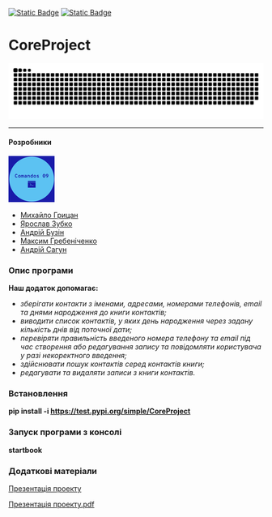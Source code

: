 [![Static Badge](https://img.shields.io/badge/CoreProject%20-%20v.0.0.3%20-%20green)](https://github.com/HMixany/CoreProject)
[![Static Badge](https://img.shields.io/badge/license%20-%20GPL--3.0%20-%20blue)](https://github.com/HMixany/CoreProject/blob/master/Licence.txt)


# CoreProject

<picture>
  <source media="(prefers-color-scheme: dark)" srcset="github-snake-dark.svg" />
  <source media="(prefers-color-scheme: light)" srcset="github-snake.svg" />
  <img alt="github-snake" src="https://raw.githubusercontent.com/Platane/snk/output/github-contribution-grid-snake.svg" />
</picture>

***
#### Розробники
[![Comandos09](pictures/Comandos09_91px.png)](pictures/Comandos09_365px.png)

- [Михайло Грицан](https://github.com/HMixany)
- [Ярослав Зубко](https://github.com/Scriptur)
- [Андрій Бузін](https://github.com/Andrei198203)
- [Максим Гребеніченко](https://github.com/fghdxfvdxfvdf)
- [Андрій Сагун](https://github.com/Andreyvovk18)

### Опис програми
__Наш додаток допомагає:__

- _зберігати контакти з іменами, адресами, номерами телефонів, email та днями народження до книги контактів;_
- _виводити список контактів, у яких день народження через задану кількість днів від поточної дати;_
- _перевіряти правильність введеного номера телефону та email під час створення або редагування запису та повідомляти користувача у разі некоректного введення;_
- _здійснювати пошук контактів серед контактів книги;_
- _редагувати та видаляти записи з книги контактів._

### Встановлення

__pip install -i https://test.pypi.org/simple/CoreProject__

### Запуск програми з консолі

__startbook__

### Додаткові матеріали
[Презентація проекту](https://docs.google.com/presentation/d/14nfpzPXH6ASJoIZimpJhTy__ygJNb2nI46N1-LbxvaA/edit?usp=sharing)

[Презентація проекту.pdf](/doc/Презентація%20проєкту.pdf)
